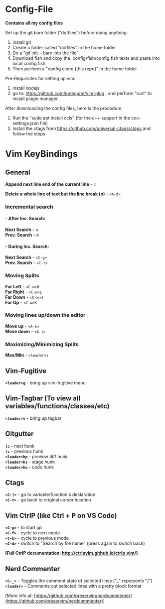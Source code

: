 # Config-File
**Contains all my config files** 

Set up the git bare folder ("dotfiles") before doing anything:
1. install git
2. Create a folder called "dotfiles" in the home folder
3. Do a "git init --bare into the file"
4. Download fish and copy the .config/fish/config.fish texts and paste into local config.fish
5. Then perform a "config clone {this repo}" in the home folder

Pre-Requirsites for setting up vim:
1. install nodejs
2. go to: https://github.com/junegunn/vim-plug , and perform "curl" to install plugin manager

After downloading the config files, here is the procedure

1. Run the "sudo apt install ccls" (for the c++ support in the coc-settings.json file)
2. Install the ctags from https://github.com/universal-ctags/ctags and follow the steps

# Vim KeyBindings 
## General
**Append next line end of the current line** - `J`   

**Delete a whole line of text but the line break (n)** - `<A-d>`

### Incremental search

#### - After Inc. Search:
**Next Search** - `n`  
**Prev. Search** - `N`
#### - During Inc. Search:
**Next Search** - `<C-g>`  
**Prev. Search** - `<C-t>` 


### Moving Splits
**Far Left** - `<C-w>H`  
**Far Right** - `<C-w>L`  
**Far Down** - `<C-w>J`  
**Far Up** - `<C-w>K`    

### Moving lines up/down the editor

**Move up** - `<A-k>`  
**Move down** - `<A-j>`

### Maximizing/Minimizing Splits

**Max/Min** - `<leader>z`
## Vim-Fugitive
**`<leader>g`** - bring up vim-fugitive menu

## Vim-Tagbar (To view all variables/functions/classes/etc)
**`<leader>v`** - bring up tagbar 
## Gitgutter
**`]c`** - next hunk  
**`[c`** - previous hunk  
**`<leader>hp`** - preview diff hunk  
**`<leader>hs`** - stage hunk  
**`<leader>hu`** - undo hunk
## Ctags
**`<C-]>`** - go to variable/function's declaration  
**`<C-t>`** - go back to original cursor location

## Vim CtrlP (like Ctrl + P on VS Code)
**`<C-p>`** - to start up  
**`<C-f>`** - cycle to next mode  
**`<C-b>`** - cycle to previous mode  
**`<C-d>`** - switch to "Search by file name" (press again to switch back)

**[Full CtrlP documentation: http://ctrlpvim.github.io/ctrlp.vim/]**

## Nerd Commenter
**`<C-_>`** - Toggles the comment state of selected lines ("_" represents "/")
**`<leader>`** - Comments out selected lines with a pretty block format  

[More info at: [https://github.com/preservim/nerdcommenter](https://github.com/preservim/nerdcommenter)]
